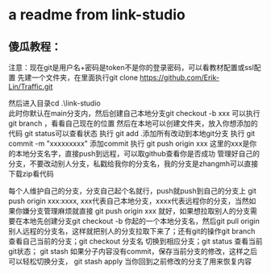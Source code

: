 # a readme from link-studio

## 傻瓜教程：
注意：现在git是用户名+密码是token不是你的登录密码，可以看教材配置或ssl配置
先建一个文件夹，在里面执行git clone https://github.com/Erik-Lin/Traffic.git

然后进入目录cd .\link-studio\
此时你默认在main分支内，然后创建自己本地分支git checkout -b xxx
可以执行git branch ，看看自己现在的位置
然后在本地可以创建文件夹，放入你想添加的代码
git status可以查看状态
执行 git add .添加所有改动到本地git分支
执行 git commit -m "xxxxxxxxx" 添加commit
执行 git push origin xxx 这里的xxx是你的本地分支名字，直接push到远程，可以取github查看你是否成功
管理好自己的分支，不要改动别人分支，私戳给我你的分支名，我的分支是zhangmh可以直接下载zip看代码

每个人维护自己的分支，分支自己起个名就行，push就push到自己的分支上 git push origin xxx:xxxx, xxx代表自己本地分支，xxxx代表远程你的分支，当然如果你嫌分支管理麻烦就直接 git push origin xxx 就好，如果想拉取别人的分支需要在本地先创建分支git checkout -b 你起的一个本地分支名，然后git pull origin 别人远程的分支名，这样就把别人的分支拉取下来了；还有git的操作git branch 查看自己当前的分支；git checkout 分支名 切换到相应分支；git status 查看当前git状态； git stash 如果分子内容没有commit，保存当前分支的修改，这样之后可以轻松切换分支， git stash apply 当你回到之前修改的分支了用来恢复内容
